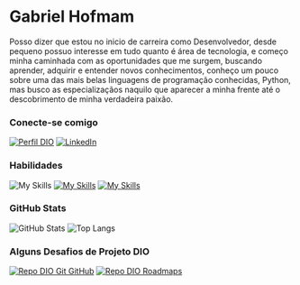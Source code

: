 # Gabriel Hofmam
Posso dizer que estou no inicio de carreira como Desenvolvedor, desde pequeno possuo interesse em tudo quanto é área de tecnologia, e começo minha caminhada com as oportunidades que me surgem, buscando aprender, adquirir e entender novos conhecimentos, conheço um pouco sobre uma das mais belas linguagens de programação conhecidas, Python, mas busco as especializaçãos naquilo que aparecer a minha frente até o descobrimento de minha verdadeira paixão.


### Conecte-se comigo
[![Perfil DIO](https://img.shields.io/badge/-Meu%20Perfil%20na%20DIO-30A3DC?style=for-the-badge)](https://www.dio.me/users/hofmambi)
[![LinkedIn](https://img.shields.io/badge/-LinkedIn-000?style=for-the-badge&logo=linkedin&logoColor=30a3DC)](https://www.linkedin.com/in/gabriel-hofmam-0046021b6/)


### Habilidades

![My Skills](https://skillicons.dev/icons?i=py,photoshop) 
[![My Skills](https://skillicons.dev/icons?i=git)](https://git-scm.com/doc)
[![My Skills](https://skillicons.dev/icons?i=github)](https://docs.github.com/)




### GitHub Stats
![GitHub Stats](https://github-readme-stats.vercel.app/api?username=Hofmam&theme=transparent&bg_color=000&border_color=000&show_icons=true&icon_color=30A3DC&title_color=E9gD5F&text_color=fff)
![Top Langs](https://github-readme-stats-git-masterrstaa-rickstaa.vercel.app/api/top-langs/?username=Hofmam&layout=compact&bg_color=000&border_color=30A3DC&title_color=E9g4D5F&text_color=FFF)

### Alguns Desafios de Projeto DIO
[![Repo DIO Git GitHub](https://github-readme-stats.vercel.app/api/pin/?username=elidianaandrade&repo=dio-lab-open-source&bg_color=000&border_color=30A3DC&show_icons=true&icon_color=30A3DC&title_color=E94D5F&text_color=FFF)](https://github.com/elidianaandrade/dio-lab-open-source)
[![Repo DIO Roadmaps](https://github-readme-stats.vercel.app/api/pin/?username=digitalinnovationone&repo=roadmaps&bg_color=000&border_color=30A3DC&show_icons=true&icon_color=30A3DC&title_color=E94D5F&text_color=FFF)](https://github.com/digitalinnovationone/roadmaps)

